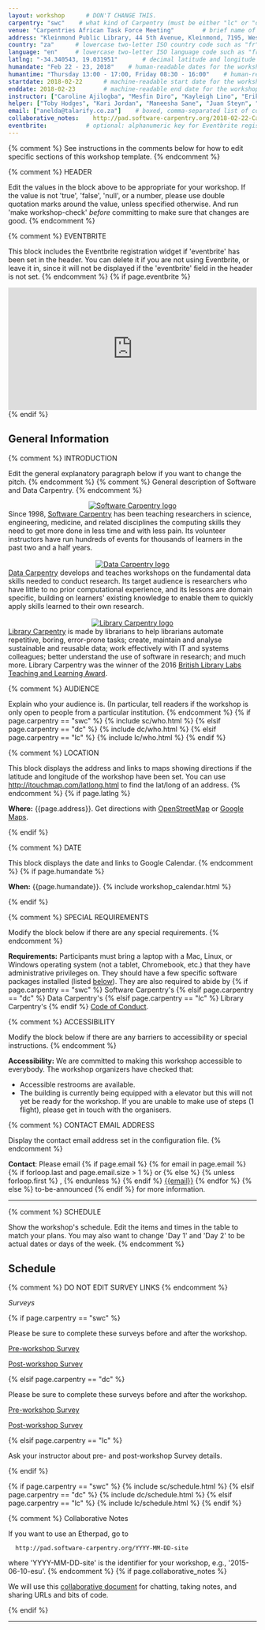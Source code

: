 ```yaml
---
layout: workshop      # DON'T CHANGE THIS.
carpentry: "swc"    # what kind of Carpentry (must be either "lc" or "dc" or "swc")
venue: "Carpentries African Task Force Meeting"        # brief name of host site without address (e.g., "Euphoric State University")
address: "Kleinmond Public Library, 44 5th Avenue, Kleinmond, 7195, Western Cape"      # full street address of workshop (e.g., "Room A, 123 Forth Street, Blimingen, Euphoria")
country: "za"      # lowercase two-letter ISO country code such as "fr" (see https://en.wikipedia.org/wiki/ISO_3166-1)
language: "en"     # lowercase two-letter ISO language code such as "fr" (see https://en.wikipedia.org/wiki/ISO_639-1)
latlng: "-34.340543, 19.031951"       # decimal latitude and longitude of workshop venue (e.g., "41.7901128,-87.6007318" - use http://www.latlong.net/)
humandate: "Feb 22 - 23, 2018"    # human-readable dates for the workshop (e.g., "Feb 17-18, 2020")
humantime: "Thursday 13:00 - 17:00, Friday 08:30 - 16:00"    # human-readable times for the workshop (e.g., "9:00 am - 4:30 pm")
startdate: 2018-02-22      # machine-readable start date for the workshop in YYYY-MM-DD format like 2015-01-01
enddate: 2018-02-23        # machine-readable end date for the workshop in YYYY-MM-DD format like 2015-01-02
instructor: ["Caroline Ajilogba", "Mesfin Diro", "Kayleigh Lino", "Erika Mias", "Lactatia Motsuku", "Juan Steyn", "Katrin Tirok", "Anelda van der Walt"] # boxed, comma-separated list of instructors' names as strings, like ["Kay McNulty", "Betty Jennings", "Betty Snyder"]
helper: ["Toby Hodges", "Kari Jordan", "Maneesha Sane", "Juan Steyn", "Anelda van der Walt"]     # boxed, comma-separated list of helpers' names, like ["Marlyn Wescoff", "Fran Bilas", "Ruth Lichterman"]
email: ["anelda@talarify.co.za"]    # boxed, comma-separated list of contact email addresses for the host, lead instructor, or whoever else is handling questions, like ["marlyn.wescoff@example.org", "fran.bilas@example.org", "ruth.lichterman@example.org"]
collaborative_notes:    http://pad.software-carpentry.org/2018-02-22-CarpentriesTaskForce         # optional: URL for the workshop collaborative notes, e.g. an Etherpad or Google Docs document
eventbrite:           # optional: alphanumeric key for Eventbrite registration, e.g., "1234567890AB" (if Eventbrite is being used)
---
```


{% comment %} See instructions in the comments below for how to edit specific sections of this workshop template. {% endcomment %}

{% comment %}
  HEADER

  Edit the values in the block above to be appropriate for your workshop.
  If the value is not 'true', 'false', 'null', or a number, please use
  double quotation marks around the value, unless specified otherwise.
  And run 'make workshop-check' *before* committing to make sure that changes are good.
{% endcomment %}

{% comment %}
  EVENTBRITE

  This block includes the Eventbrite registration widget if
  'eventbrite' has been set in the header.  You can delete it if you
  are not using Eventbrite, or leave it in, since it will not be
  displayed if the 'eventbrite' field in the header is not set.
{% endcomment %}
{% if page.eventbrite %}
<iframe
  src="https://www.eventbrite.com/tickets-external?eid={{page.eventbrite}}&ref=etckt"
  frameborder="0"
  width="100%"
  height="248px"
  scrolling="auto">
</iframe>
{% endif %}

<h2 id="general">General Information</h2>

{% comment %}
  INTRODUCTION

  Edit the general explanatory paragraph below if you want to change
  the pitch.
{% endcomment %}
{% comment %}
  General description of Software and Data Carpentry.
{% endcomment %}
<div class="row">
  <div class="col-md-2" align="center">
    <a href="{{ site.swc_site }}"><img src="{{ page.root }}/assets/img/swc-icon-blue.svg" alt="Software Carpentry logo" /></a>
  </div>
  <div class="col-md-8">
    Since 1998,
    <a href="{{ site.swc_site }}">Software Carpentry</a>
    has been teaching researchers in science, engineering, medicine, and related disciplines
    the computing skills they need to get more done in less time and with less pain.
    Its volunteer instructors have run hundreds of events
    for thousands of learners in the past two and a half years.
  </div>
</div>
<br/>
<div class="row">
  <div class="col-md-2" align="center">
    <a href="{{ site.dc_site }}"><img src="{{ page.root }}/assets/img/dc-icon-black.svg" alt="Data Carpentry logo" /></a>
  </div>
  <div class="col-md-8">
    <a href="{{ site.dc_site }}">Data Carpentry</a> develops and teaches workshops on the fundamental data skills needed to conduct research.
    Its target audience is researchers who have little to no prior computational experience,
    and its lessons are domain specific,
    building on learners' existing knowledge to enable them to quickly apply skills learned to their own research.
  </div>
</div>
<br/>
<div class="row">
  <div class="col-md-2" align="center">
    <a href="{{ site.lc_site }}"><img src="{{ page.root }}/assets/img/lc-icon-black.png" alt="Library Carpentry logo" /></a>
  </div>
  <div class="col-md-8">
    <a href="{{ site.lc_site }}">Library Carpentry</a> is made by librarians to help librarians
    automate repetitive, boring, error-prone tasks;
    create, maintain and analyse sustainable and reusable data;
    work effectively with IT and systems colleagues;
    better understand the use of software in research;
    and much more.
    Library Carpentry was the winner of the 2016
    <a href="http://labs.bl.uk/British+Library+Labs+Awards">British Library Labs Teaching and Learning Award</a>.
  </div>
</div>


{% comment %}
  AUDIENCE

  Explain who your audience is.  (In particular, tell readers if the
  workshop is only open to people from a particular institution.
{% endcomment %}
{% if page.carpentry == "swc" %}
  {% include sc/who.html %}
{% elsif page.carpentry == "dc" %}
  {% include dc/who.html %}
{% elsif page.carpentry == "lc" %}
  {% include lc/who.html %}
{% endif %}

{% comment %}
  LOCATION

  This block displays the address and links to maps showing directions
  if the latitude and longitude of the workshop have been set.  You
  can use http://itouchmap.com/latlong.html to find the lat/long of an
  address.
{% endcomment %}
{% if page.latlng %}
<p id="where">
  <strong>Where:</strong>
  {{page.address}}.
  Get directions with
  <a href="//www.openstreetmap.org/?mlat={{page.latlng | replace:',','&mlon='}}&zoom=16">OpenStreetMap</a>
  or
  <a href="//maps.google.com/maps?q={{page.latlng}}">Google Maps</a>.
</p>
{% endif %}

{% comment %}
  DATE

  This block displays the date and links to Google Calendar.
{% endcomment %}
{% if page.humandate %}
<p id="when">
  <strong>When:</strong>
  {{page.humandate}}.
  {% include workshop_calendar.html %}
</p>
{% endif %}

{% comment %}
  SPECIAL REQUIREMENTS

  Modify the block below if there are any special requirements.
{% endcomment %}
<p id="requirements">
  <strong>Requirements:</strong> Participants must bring a laptop with a
  Mac, Linux, or Windows operating system (not a tablet, Chromebook, etc.) that they have administrative privileges
  on. They should have a few specific software packages installed (listed
  <a href="#setup">below</a>). They are also required to abide by
  {% if page.carpentry == "swc" %}
  Software Carpentry's
  {% elsif page.carpentry == "dc" %}
  Data Carpentry's
  {% elsif page.carpentry == "lc" %}
  Library Carpentry's
  {% endif %}
  <a href="{{site.swc_site}}/conduct.html">Code of Conduct</a>.
</p>

{% comment %}
  ACCESSIBILITY

  Modify the block below if there are any barriers to accessibility or
  special instructions.
{% endcomment %}
<p id="accessibility">
  <strong>Accessibility:</strong> We are committed to making this workshop
  accessible to everybody.
  The workshop organizers have checked that:
</p>
<ul>
  <li>Accessible restrooms are available.</li>
  <li>The building is currently being equipped with a elevator but this will not yet be ready for the workshop.
If you are unable to make use of steps (1 flight), please get in touch with the organisers. </li>
</ul>


{% comment %}
  CONTACT EMAIL ADDRESS

  Display the contact email address set in the configuration file.
{% endcomment %}
<p id="contact">
  <strong>Contact</strong>:
  Please email
  {% if page.email %}
    {% for email in page.email %}
      {% if forloop.last and page.email.size > 1 %}
        or
      {% else %}
        {% unless forloop.first %}
        ,
        {% endunless %}
      {% endif %}
      <a href='mailto:{{email}}'>{{email}}</a>
    {% endfor %}
  {% else %}
    to-be-announced
  {% endif %}
  for more information.
</p>

<hr/>

{% comment %}
  SCHEDULE

  Show the workshop's schedule.  Edit the items and times in the table
  to match your plans.  You may also want to change 'Day 1' and 'Day
  2' to be actual dates or days of the week.
{% endcomment %}
<h2 id="schedule">Schedule</h2>

{% comment %} DO NOT EDIT SURVEY LINKS {% endcomment %}
<p><em>Surveys</em></p>
{% if page.carpentry == "swc" %} 
<p>Please be sure to complete these surveys before and after the workshop.</p>
<p><a href="{{ site.swc_pre_survey }}{{ site.github.project_title }}">Pre-workshop Survey</a></p>
<p><a href="{{ site.swc_post_survey }}{{ site.github.project_title }}">Post-workshop Survey</a></p>
{% elsif page.carpentry == "dc" %}
  <p>Please be sure to complete these surveys before and after the workshop.</p>
<p><a href="{{ site.dc_pre_survey }}{{ site.github.project_title }}">Pre-workshop Survey</a></p>
<p><a href="{{ site.dc_post_survey }}{{ site.github.project_title }}">Post-workshop Survey</a></p>
{% elsif page.carpentry == "lc" %}
<p>Ask your instructor about pre- and post-workshop Survey details.</p>
{% endif %}


{% if page.carpentry == "swc" %}
  {% include sc/schedule.html %}
{% elsif page.carpentry == "dc" %}
  {% include dc/schedule.html %}
{% elsif page.carpentry == "lc" %}
  {% include lc/schedule.html %}
{% endif %}

{% comment %}
  Collaborative Notes

  If you want to use an Etherpad, go to

      http://pad.software-carpentry.org/YYYY-MM-DD-site

  where 'YYYY-MM-DD-site' is the identifier for your workshop,
  e.g., '2015-06-10-esu'.
{% endcomment %}
{% if page.collaborative_notes %}
<p id="collaborative_notes">
  We will use this <a href="{{page.collaborative_notes}}">collaborative document</a> for chatting, taking notes, and sharing URLs and bits of code.
</p>
{% endif %}

<hr/>

